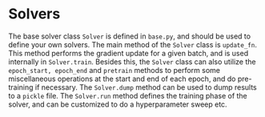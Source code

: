 # Solvers #

The base solver class `Solver` is defined in `base.py`, and should be used to
define your own solvers. The main method of the `Solver` class is `update_fn`.
This method performs the gradient update for a given batch, and is used
internally in `Solver.train`. Besides this, the `Solver` class can also
utilize the `epoch_start, epoch_end` and `pretrain` methods to perform some
miscellaneous operations at the start and end of each epoch, and do
pre-training if necessary. The `Solver.dump` method can be used to dump
results to a `pickle` file. The `Solver.run` method defines the training phase
of the solver, and can be customized to do a hyperparameter sweep etc.

